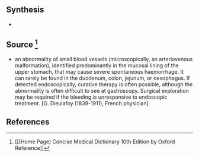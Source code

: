 ## Synthesis
- 
## Source [^1]
- an abnormality of small blood vessels (microscopically, an arteriovenous malformation), identified predominantly in the mucosal lining of the upper stomach, that may cause severe spontaneous haemorrhage. It can rarely be found in the duodenum, colon, jejunum, or oesophagus. If detected endoscopically, curative therapy is often possible, although the abnormality is often difficult to see at gastroscopy. Surgical exploration may be required if the bleeding is unresponsive to endoscopic treatment. \[G. Dieulafoy (1839-1911), French physician]
## References

[^1]: [[(Home Page) Concise Medical Dictionary 10th Edition by Oxford Reference]]